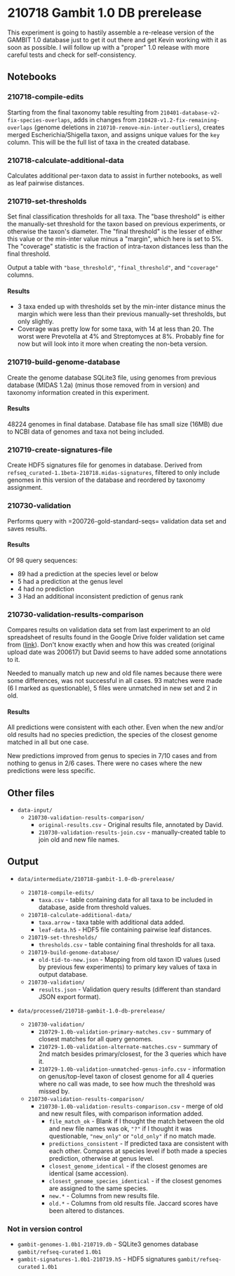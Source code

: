 # 210718 Gambit 1.0 DB prerelease

This experiment is going to hastily assemble a re-release version of the GAMBIT 1.0 database just to
get it out there and get Kevin working with it as soon as possible. I will follow up with a "proper"
1.0 release with more careful tests and check for self-consistency.


## Notebooks

### 210718-compile-edits

Starting from the final taxonomy table resulting from `210401-database-v2-fix-species-overlaps`,
adds in changes from `210428-v1.2-fix-remaining-overlaps` (genome deletions in
`210710-remove-min-inter-outliers`), creates merged Escherichia/Shigella taxon, and assigns unique
values for the `key` column. This will be the full list of taxa in the created database.


### 210718-calculate-additional-data

Calculates additional per-taxon data to assist in further notebooks, as well as leaf pairwise distances.


### 210719-set-thresholds

Set final classification thresholds for all taxa. The "base threshold" is either the manually-set
threshold for the taxon based on previous experiments, or otherwise the taxon's diameter. The
"final threshold" is the lesser of either this value or the min-inter value minus a "margin", which
here is set to 5%. The "coverage" statistic is the fraction of intra-taxon distances less than the
final threshold.

Output a table with `"base_threshold"`, `"final_threshold"`, and `"coverage"` columns.

#### Results

* 3 taxa ended up with thresholds set by the min-inter distance minus the margin which were less
  than their previous manually-set thresholds, but only slightly.
* Coverage was pretty low for some taxa, with 14 at less than 20. The worst were Prevotella at 4%
  and Streptomyces at 8%. Probably fine for now but will look into it more when creating the
  non-beta version.


### 210719-build-genome-database

Create the genome database SQLite3 file, using genomes from previous database (MIDAS 1.2a) (minus
those removed from in version) and taxonomy information created in this experiment.

#### Results

48224 genomes in final database. Database file has small size (16MB) due to NCBI data of genomes
and taxa not being included.


### 210719-create-signatures-file

Create HDF5 signatures file for genomes in database. Derived from
`refseq_curated-1.1beta-210718.midas-signatures`, filtered to only include genomes in this version
of the database and reordered by taxonomy assignment.


### 210730-validation

Performs query with =200726-gold-standard-seqs= validation data set and saves results.

#### Results

Of 98 query sequences:

* 89 had a prediction at the species level or below
* 5 had a prediction at the genus level
* 4 had no prediction
* 3 Had an additional inconsistent prediction of genus rank


### 210730-validation-results-comparison

Compares results on validation data set from last experiment to an old spreadsheet of results found
in the Google Drive folder validation set came from
([link](https://drive.google.com/file/d/1Tx6w7hBZU94QGWu4E8T__YRGCqOiXDzE/view?usp=sharing)).
Don't know exactly when and how this was created (original upload date was 200617) but David seems
to have added some annotations to it.

Needed to manually match up new and old file names because there were some differences, was not
successful in all cases. 93 matches were made (6 I marked as questionable), 5 files were unmatched
in new set and 2 in old.

#### Results

All predictions were consistent with each other. Even when the new and/or old results had no species
prediction, the species of the closest genome matched in all but one case.

New predictions improved from genus to species in 7/10 cases and from nothing to genus in 2/6 cases.
There were no cases where the new predictions were less specific.



## Other files

* `data-input/`
  * `210730-validation-results-comparison/`
	* `original-results.csv` - Original results file, annotated by David.
	* `210730-validation-results-join.csv` - manually-created table to join old and new file names.


## Output

* `data/intermediate/210718-gambit-1.0-db-prerelease/`
  * `210718-compile-edits/`
    * `taxa.csv` - table containing data for all taxa to be included in database, aside from
      threshold values.
  * `210718-calculate-additional-data/`
    * `taxa.arrow` - taxa table with additional data added.
    * `leaf-data.h5` - HDF5 file containing pairwise leaf distances.
  * `210719-set-thresholds/`
    * `thresholds.csv` - table containing final thresholds for all taxa.
  * `210719-build-genome-database/`
    * `old-tid-to-new.json` - Mapping from old taxon ID values (used by previous few experiments) to
	  primary key values of taxa in output database.
  * `210730-validation/`
    * `results.json` - Validation query results (different than standard JSON export format).

* `data/processed/210718-gambit-1.0-db-prerelease/`
  * `210730-validation/`
    * `210729-1.0b-validation-primary-matches.csv` - summary of closest matches for all query genomes.
    * `210729-1.0b-validation-alternate-matches.csv` - summary of 2nd match besides primary/closest,
	  for the 3 queries which have it.
    * `210729-1.0b-validation-unmatched-genus-info.csv` - information on genus/top-level taxon
	  of closest genome for all 4 queries where no call was made, to see how much the threshold was
	  missed by.
  * `210730-validation-results-comparison/`
    * `210730-1.0b-validation-results-comparison.csv` - merge of old and new result files, with
	  comparison information added.
	  * `file_match_ok` - Blank if I thought the match between the old and new file names was ok,
	    `"?"` if I thought it was questionable, `"new_only"` or `"old_only"` if no match made.
	  * `predictions_consistent` - If predicted taxa are consistent with each other. Compares at
	    species level if both made a species prediction, otherwise at genus level.
	  * `closest_genome_identical` - if the closest genomes are identical (same accession).
	  * `closest_genome_species_identical` - if the closest genomes are assigned to the same species.
	  * `new.*` - Columns from new results file.
	  * `old.*` - Columns from old results file. Jaccard scores have been altered to distances.


### Not in version control

* `gambit-genomes-1.0b1-210719.db` - SQLite3 genomes database `gambit/refseq-curated` `1.0b1`
* `gambit-signatures-1.0b1-210719.h5` - HDF5 signatures `gambit/refseq-curated` `1.0b1`
